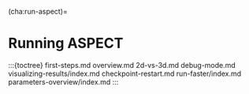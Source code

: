 (cha:run-aspect)=
# Running ASPECT

:::{toctree}
first-steps.md
overview.md
2d-vs-3d.md
debug-mode.md
visualizing-results/index.md
checkpoint-restart.md
run-faster/index.md
parameters-overview/index.md
:::
